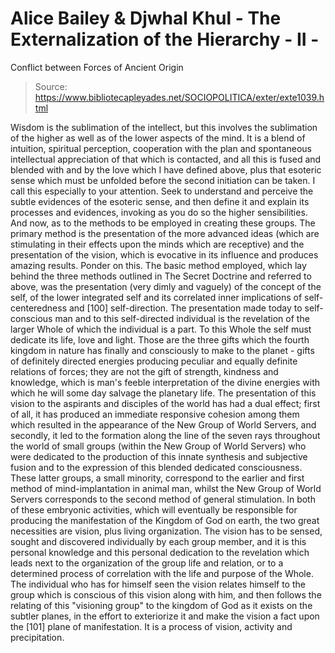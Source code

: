 # Alice Bailey & Djwhal Khul - The Externalization of the Hierarchy - II -
Conflict between Forces of Ancient Origin

> Source: https://www.bibliotecapleyades.net/SOCIOPOLITICA/exter/exte1039.html

Wisdom is the sublimation of the intellect, but this involves the sublimation of the higher as well as of the lower aspects of the mind. It is a blend of intuition, spiritual perception, cooperation with the plan and spontaneous intellectual appreciation of that which is contacted, and all this is fused and blended with and by the love which I have defined above, plus that esoteric sense which must be unfolded before the second initiation can be taken. I call this especially to your attention. Seek to understand and perceive the subtle evidences of the esoteric sense, and then define it and explain its processes and evidences, invoking as you do so the higher sensibilities.
And now, as to the methods to be employed in creating these groups. The primary method is the presentation of the more advanced ideas (which are stimulating in their effects upon the minds which are receptive) and the presentation of the vision, which is evocative in its influence and produces amazing results. Ponder on this.
The basic method employed, which lay behind the three methods outlined in The Secret Doctrine and referred to above, was the presentation (very dimly and vaguely) of the concept of the self, of the lower integrated self and its correlated inner implications of self-centeredness and [100] self-direction. The presentation made today to self-conscious man and to this self-directed individual is the revelation of the larger Whole of which the individual is a part. To this Whole the self must dedicate its life, love and light. Those are the three gifts which the fourth kingdom in nature has finally and consciously to make to the planet - gifts of definitely directed energies producing peculiar and equally definite relations of forces; they are not the gift of strength, kindness and knowledge, which is man's feeble interpretation of the divine energies with which he will some day salvage the planetary life.
The presentation of this vision to the aspirants and disciples of the world has had a dual effect; first of all, it has produced an immediate responsive cohesion among them which resulted in the appearance of the New Group of World Servers, and secondly, it led to the formation along the line of the seven rays throughout the world of small groups (within the New Group of World Servers) who were dedicated to the production of this innate synthesis and subjective fusion and to the expression of this blended dedicated consciousness. These latter groups, a small minority, correspond to the earlier and first method of mind-implantation in animal man, whilst the New Group of World Servers corresponds to the second method of general stimulation.
In both of these embryonic activities, which will eventually be responsible for producing the manifestation of the Kingdom of God on earth, the two great necessities are vision, plus living organization. The vision has to be sensed, sought and discovered individually by each group member, and it is this personal knowledge and this personal dedication to the revelation which leads next to the organization of the group life and relation, or to a determined process of correlation with the life and purpose of the Whole. The individual who has for himself seen the vision relates himself to the group which is conscious of this vision along with him, and then follows the relating of this "visioning group" to the kingdom of God as it exists on the subtler planes, in the effort to exteriorize it and make the vision a fact upon the [101] plane of manifestation. It is a process of vision, activity and precipitation.
